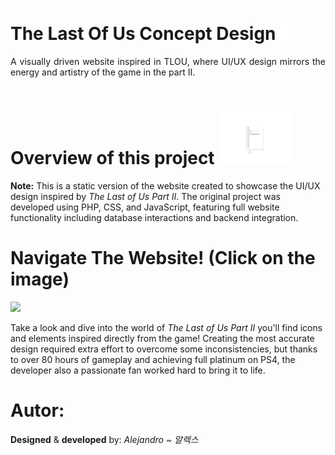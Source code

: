 <div style="display: inline-block; text-align: justify;">
  <h1>The Last Of Us Concept Design
    <img src="./images/FirefliesWF.png" alt="web-logo" width="50">
  </h1>
  <p>A visually driven website inspired in TLOU, where UI/UX design mirrors the energy and artistry of the game in the part II.</p>
</div>

<div>
<h1>Overview of this project
    <img src="./images/JEW.png" alt="journal-img" width="120">
</h1>
    <strong>Note:</strong> This is a static version of the website created to showcase the UI/UX design inspired by <em>The Last of Us Part II</em>. The original project was developed using PHP, CSS, and JavaScript, featuring full website functionality including database interactions and backend integration.
</p>
</div>

<div>
    <h1>Navigate The Website! (Click on the image)</h1>
    <a href="https://allegsu.github.io/TLOUPII/"><img src="./images/elliepizza.gif"></a>
    <p>Take a look and dive into the world of <em>The Last of Us Part II</em> you'll find icons and elements inspired directly from the game! Creating the most accurate design required extra effort to overcome some inconsistencies, but thanks to over 80 hours of gameplay and achieving full platinum on PS4, the developer also a passionate fan worked hard to bring it to life.</p>
</div>

<div>
    <h1>Autor: </h1>
        <p><strong>Designed</strong> & <strong>developed</strong> by: <em>Alejandro ~ 알렉스</em></p>
</div>